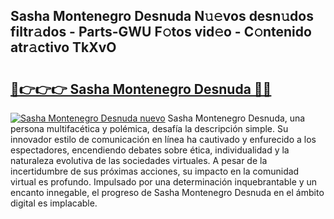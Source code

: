 ## Sasha Montenegro Desnuda N𝚞𝚎vos desn𝚞dos filtr𝚊dos - Parts-GWU F𝚘tos vid𝚎o - C𝚘ntenido atr𝚊ctivo TkXvO

# <h2><a href="http://mb0x8yy.tromn.icu/?c=Sasha+Montenegro+Desnuda">🔗👉👉👉 Sasha Montenegro Desnuda 🔗🔗</a></h2>

[![Sasha Montenegro Desnuda nuevo](https://i.imgur.com/pEAQMta.gif)](http://mb0x8yy.tromn.icu/?c=Sasha+Montenegro+Desnuda)
Sasha Montenegro Desnuda, una persona multifacética y polémica, desafía la descripción simple. Su innovador estilo de comunicación en línea ha cautivado y enfurecido a los espectadores, encendiendo debates sobre ética, individualidad y la naturaleza evolutiva de las sociedades virtuales. A pesar de la incertidumbre de sus próximas acciones, su impacto en la comunidad virtual es profundo. Impulsado por una determinación inquebrantable y un encanto innegable, el progreso de Sasha Montenegro Desnuda en el ámbito digital es implacable.
